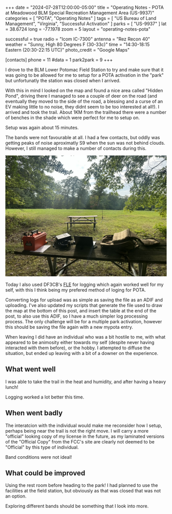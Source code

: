 +++
date = "2024-07-28T12:00:00-05:00"
title = "Operating Notes - POTA at Meadowood BLM Special Recreation Management Area (US-9937)"
categories = [
    "POTA",
    "Operating Notes"
]
tags = [
    "US Bureau of Land Management",
    "Virginia",
    "Successful Activation"
]
parks = [ "US-9937" ]
lat = 38.6724
long = -77.1978
zoom = 5
layout = "operating-notes-pota"

successful = true
radio = "Icom IC-7300"
antenna = "Rez Recon 40"
weather = "Sunny, High 80 Degrees F (30-33c)"
time = "14:30-18:15 Eastern (20:30-22:15 UTC)"
photo_credit = "Google Maps"

[contacts]
phone = 11
#data = 1
park2park = 9
+++

I drove to the BLM Lower Potomac Field Station to try and make sure that it was going to be allowed for me to setup for a POTA activation in the "park" but unfortunatly the station was closed when I arrived.

With this in mind I looked on the map and found a nice area called "Hidden Pond", driving there I managed to see a couple of deer on the road (and eventually they moved to the side of the road, a blessing and a curse of an EV making little to no noise, they didnt seem to be too interested at all!). I arrived and took the trail. About 1KM from the trailhead there were a number of benches in the shade which were perfect for me to setup on.

Setup was again about 15 minutes.

The bands were not favourable at all. I had a few contacts, but oddly was getting peaks of noise aproximatly S9 when the sun was not behind clouds. However, I still managed to make a number of contacts during this.

![Image of my setup for this trip showing my Radio, laptop and backpack on a bench](setup.jpg)

Today I also used DF3CB's [FLE](https://df3cb.com/fle/) for logging which again worked well for my self, with this I think being my prefered method of loging for POTA.

Converting logs for upload was as simple as saving the file as an ADIF and uploading. I've also updated my scripts that generate the file used to draw the map at the bottom of this post, and insert the table at the end of the post, to also use this ADIF, so I have a much simpler log processing process. The only challenge will be for a multiple park activation, however this should be saving the file again with a new mypota entry.

When leaving I did have an individual who was a bit hostile to me, with what appeared to be animosity either towards my self (despite never having interacted with them before), or the hobby. I attempted to diffuse the situation, but ended up leaving with a bit of a downer on the experience.

## What went well
I was able to take the trail in the heat and humidity, and after having a heavy lunch!

Logging worked a lot better this time.

## When went badly

The interatcion with the individual would make me reconsider how I setup, perhaps being near the trail is not the right move. I will carry a more "official" looking copy of my license in the future, as my laminated versions of the "Official Copy" from the FCC's site are clearly not deemed to be "Official" by this type of individual.

Band conditions were not ideal!

## What could be improved
Using the rest room before heading to the park! I had planned to use the facilities at the field station, but obviously as that was closed that was not an option.

Exploring different bands should be something that I look into more.